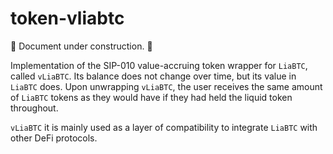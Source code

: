 # token-vliabtc

:construction: Document under construction. :construction:

Implementation of the SIP-010 value-accruing token wrapper for `LiaBTC`, called `vLiaBTC`. Its balance does not change over time, but its value in `LiaBTC` does. Upon unwrapping `vLiaBTC`, the user receives the same amount of `LiaBTC` tokens as they would have if they had held the liquid token throughout.

`vLiaBTC` it is mainly used as a layer of compatibility to integrate `LiaBTC` with other DeFi protocols.
